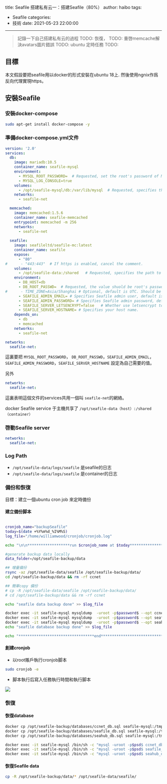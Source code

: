 title: Seafile 搭建私有云一：搭建Seafile（80%）
author: haibo
tags:
  - Seafile
categories:
  - 技術
date: 2021-05-23 22:00:00
---
> 記錄一下自己搭建私有云的過程
> TODO: 恢復，
> TODO: 重啓memcache解決avatars圖片錯誤
> TODO: ubuntu 定時任務
> TODO:



<!--more-->

## 目標
本文假設要把seafile用以docker的形式安裝在ubuntu 18上. 
然後使用ngnix作爲反向代理實現https。 

## 安裝Seafile

### 安裝docker-compose

```bash
sudo apt-get install docker-compose -y
```
### 準備docker-compose.yml文件
```yml
version: '2.0'
services:
  db:
    image: mariadb:10.5
    container_name: seafile-mysql
    environment:
      - MYSQL_ROOT_PASSWORD=  # Requested, set the root's password of MySQL service.
      - MYSQL_LOG_CONSOLE=true
    volumes:
      - /opt/seafile-mysql/db:/var/lib/mysql  # Requested, specifies the path to MySQL data persistent store.
    networks:
      - seafile-net

  memcached:
    image: memcached:1.5.6
    container_name: seafile-memcached
    entrypoint: memcached -m 256
    networks:
      - seafile-net
          
  seafile:
    image: seafileltd/seafile-mc:latest
    container_name: seafile
    expose:
      - "80"
#      - "443:443"  # If https is enabled, cancel the comment.
    volumes:
      - /opt/seafile-data:/shared   # Requested, specifies the path to Seafile data persistent store.
    environment:
      - DB_HOST=db
      - DB_ROOT_PASSWD=  # Requested, the value shuold be root's password of MySQL service.
#      - TIME_ZONE=Asia/Shanghai # Optional, default is UTC. Should be uncomment and set to your local time zone.
      - SEAFILE_ADMIN_EMAIL= # Specifies Seafile admin user, default is 'me@example.com'.
      - SEAFILE_ADMIN_PASSWORD= # Specifies Seafile admin password, default is 'asecret'.
      - SEAFILE_SERVER_LETSENCRYPT=false   # Whether use letsencrypt to generate cert.
      - SEAFILE_SERVER_HOSTNAME= # Specifies your host name.
    depends_on:
      - db
      - memcached
    networks:
      - seafile-net

networks:
  seafile-net:
```

這裏要把
```MYSQL_ROOT_PASSWORD```， ```DB_ROOT_PASSWD```，```SEAFILE_ADMIN_EMAIL```，```SEAFILE_ADMIN_PASSWORD```，```SEAFILE_SERVER_HOSTNAME```
設定為自己需要的值。

另外
```yml
networks:
  seafile-net:
```
這裏表明這個文件的services共用一個叫 ```seafile-net```的網絡。

docker Seafile service 于主機共享了  ```/opt/seafile-data（host）:/shared（container）```

### 啓動Seafile server
```yml
networks:
  seafile-net:
```

### Log Path
- ```/opt/seafile-data/logs/seafile``` 是seafile的日志
- ```/opt/seafile-data/logs/seafile``` 是container的日志

### 備份和恢復

目標：建立一個ubuntu cron job 來定時備份

#### 建立備份脚本

```bash

cronjob_name="backupSeafile"
today=$(date +%Y%m%d_%I%M%S)
log_file="/home/williamwood/cronjob/cronjob.log"

echo "\n\n*******************run $cronjob_name at $today******************" >> $log_file

#generate backup data locally
data_folder=/opt/seafile-backup/data

## 增量備份
rsync -az /opt/seafile-data/seafile /opt/seafile-backup/data/
cd /opt/seafile-backup/data && rm -rf ccnet

## 簡單copy 備份
# cp -R /opt/seafile-data/seafile /opt/seafile-backup/data/
# cd /opt/seafile-backup/data && rm -rf ccnet

echo "seafile data backup done" >> $log_file

docker exec -it seafile-mysql mysqldump  -uroot -p$password$ --opt ccnet_db > /opt/seafile-backup/databases/ccnet_db.sql
docker exec -it seafile-mysql mysqldump  -uroot -p$password$ --opt seafile_db > /opt/seafile-backup/databases/seafile_db.sql
docker exec -it seafile-mysql mysqldump  -uroot -p$password$ --opt seahub_db > /opt/seafile-backup/databases/seahub_db.sql
echo "seafile database backup done" >> $log_file

echo "**********************************end***********************************" >> $log_file

```

#### 創建cronjob

- 以root賬戶執行cronjob脚本

```bash
sudo cronjob -e
```

- 脚本執行后寫入任務執行時間和執行脚本

<img src="https://res.cloudinary.com/dr8wkuoot/image/upload/v1621939199/blog/cronjob_fvbqfw.jpg">



### 恢復


#### 恢復database
```bash
docker cp /opt/seafile-backup/databases/ccnet_db.sql seafile-mysql:/tmp/ccnet_db.sql
docker cp /opt/seafile-backup/databases/seafile_db.sql seafile-mysql:/tmp/seafile_db.sql
docker cp /opt/seafile-backup/databases/seahub_db.sql seafile-mysql:/tmp/seahub_db.sql

docker exec -it seafile-mysql /bin/sh -c "mysql -uroot -p$psd$ ccnet_db < /tmp/ccnet_db.sql"
docker exec -it seafile-mysql /bin/sh -c "mysql -uroot -p$psd$ seafile_db < /tmp/seafile_db.sql"
docker exec -it seafile-mysql /bin/sh -c "mysql -uroot -p$psd$ seahub_db < /tmp/seahub_db.sql"
```


#### 恢復Seafile data
```bash
cp -R /opt/seafile-backup/data/* /opt/seafile-data/seafile/
```